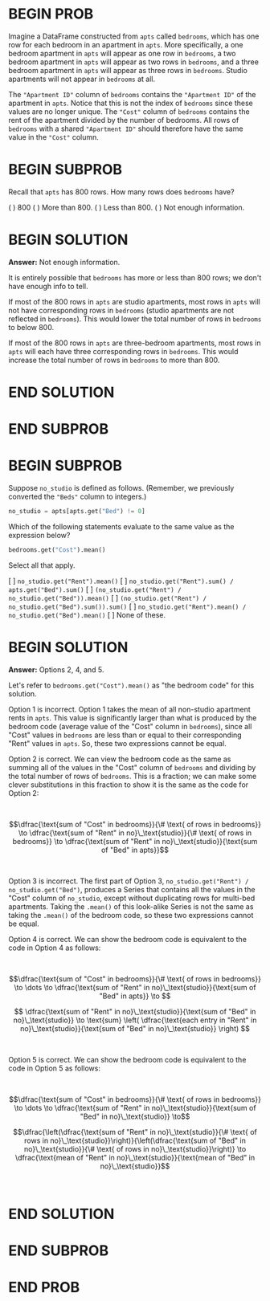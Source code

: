 # BEGIN PROB

Imagine a DataFrame constructed from `apts` called `bedrooms`, which has one row for each bedroom in an apartment in `apts`. More specifically, a one bedroom apartment in `apts` will appear as one row in `bedrooms`, a two bedroom apartment in `apts` will appear as two rows in `bedrooms`, and a three bedroom apartment in `apts` will appear as three rows in `bedrooms`. Studio apartments will not appear in `bedrooms` at all.

The `"Apartment ID"` column of `bedrooms` contains the `"Apartment ID"` of the apartment in `apts`. Notice that this is not the index of `bedrooms` since these values are no longer unique. The `"Cost"` column of `bedrooms` contains the rent of the apartment divided by the number of bedrooms. All rows of `bedrooms` with a shared `"Apartment ID"` should therefore have the same value in the `"Cost"` column.

# BEGIN SUBPROB

Recall that `apts` has 800 rows. How many rows does `bedrooms` have?

( ) 800
( ) More than 800.
( ) Less than 800.
( ) Not enough information.

# BEGIN SOLUTION

**Answer:** Not enough information.

It is entirely possible that `bedrooms` has more or less than 800 rows; we don't have enough info to tell.

If most of the 800 rows in `apts` are studio apartments, most rows in `apts` will not have corresponding rows in `bedrooms` (studio apartments are not reflected in `bedrooms`). This would lower the total number of rows in `bedrooms` to below 800. 

If most of the 800 rows in `apts` are three-bedroom apartments, most rows in `apts` will each have three corresponding rows in `bedrooms`. This would increase the total number of rows in `bedrooms` to more than 800. 

# END SOLUTION

# END SUBPROB

# BEGIN SUBPROB

Suppose `no_studio` is defined as follows. (Remember, we previously converted the `"Beds"` column to integers.)

```py
no_studio = apts[apts.get("Bed") != 0]
```

Which of the following statements evaluate to the same value as the expression below?

```py
bedrooms.get("Cost").mean()
```

Select all that apply.

[ ] `no_studio.get("Rent").mean()`
[ ] `no_studio.get("Rent").sum() / apts.get("Bed").sum()`
[ ] `(no_studio.get("Rent") / no_studio.get("Bed")).mean()`
[ ] `(no_studio.get("Rent") / no_studio.get("Bed").sum()).sum()`
[ ] `no_studio.get("Rent").mean() / no_studio.get("Bed").mean()`
[ ] None of these.

# BEGIN SOLUTION

**Answer:** Options 2, 4, and 5.

Let's refer to `bedrooms.get("Cost").mean()` as "the bedroom code" for this solution.

Option 1 is incorrect. Option 1 takes the mean of all non-studio apartment rents in `apts`. This value is significantly larger than what is produced by the bedroom code (average value of the "Cost" column in `bedrooms`), since all "Cost" values in `bedrooms` are less than or equal to their corresponding "Rent" values in `apts`. So, these two expressions cannot be equal.

Option 2 is correct. We can view the bedroom code as the same as summing all of the values in the "Cost" column of `bedrooms` and dividing by the total number of rows of `bedrooms`. This is a fraction; we can make some clever substitutions in this fraction to show it is the same as the code for Option 2:

<br>

$$\dfrac{\text{sum of "Cost" in bedrooms}}{\# \text{ of rows in bedrooms}} \to \dfrac{\text{sum of "Rent" in no}\_\text{studio}}{\# \text{ of rows in bedrooms}} \to \dfrac{\text{sum of "Rent" in no}\_\text{studio}}{\text{sum of "Bed" in apts}}$$

<br>

Option 3 is incorrect. The first part of Option 3, `no_studio.get("Rent") / no_studio.get("Bed")`, produces a Series that contains all the values in the "Cost" column of `no_studio`, except without duplicating rows for multi-bed apartments. Taking the `.mean()` of this look-alike Series is not the same as taking the `.mean()` of the bedroom code, so these two expressions cannot be equal.

Option 4 is correct. We can show the bedroom code is equivalent to the code in Option 4 as follows:

<br>

$$\dfrac{\text{sum of "Cost" in bedrooms}}{\# \text{ of rows in bedrooms}} \to \dots \to \dfrac{\text{sum of "Rent" in no}\_\text{studio}}{\text{sum of "Bed" in apts}} \to $$

$$ \dfrac{\text{sum of "Rent" in no}\_\text{studio}}{\text{sum of "Bed" in no}\_\text{studio}} \to
\text{sum} \left( \dfrac{\text{each entry in "Rent" in no}\_\text{studio}}{\text{sum of "Bed" in no}\_\text{studio}} \right) $$

<br>

Option 5 is correct. We can show the bedroom code is equivalent to the code in Option 5 as follows:

<br>

$$\dfrac{\text{sum of "Cost" in bedrooms}}{\# \text{ of rows in bedrooms}} \to \dots \to \dfrac{\text{sum of "Rent" in no}\_\text{studio}}{\text{sum of "Bed" in no}\_\text{studio}} \to$$

$$\dfrac{\left(\dfrac{\text{sum of "Rent" in no}\_\text{studio}}{\# \text{ of rows in no}\_\text{studio}}\right)}{\left(\dfrac{\text{sum of "Bed" in no}\_\text{studio}}{\# \text{ of rows in no}\_\text{studio}}\right)} \to \dfrac{\text{mean of "Rent" in no}\_\text{studio}}{\text{mean of "Bed" in no}\_\text{studio}}$$

<br>


# END SOLUTION

# END SUBPROB

# END PROB